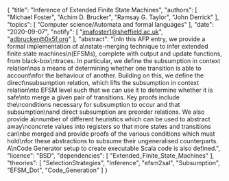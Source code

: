 {
    "title": "Inference of Extended Finite State Machines",
    "authors": [
        "Michael Foster",
        "Achim D. Brucker",
        "Ramsay G. Taylor",
        "John Derrick"
    ],
    "topics": [
        "Computer science/Automata and formal languages"
    ],
    "date": "2020-09-07",
    "notify": [
        "jmafoster1@sheffield.ac.uk",
        "adbrucker@0x5f.org"
    ],
    "abstract": "\nIn this AFP entry, we provide a formal implementation of a\nstate-merging technique to infer extended finite state machines\n(EFSMs), complete with output and update functions, from black-box\ntraces. In particular, we define the subsumption in context relation\nas a means of determining whether one transition is able to account\nfor the behaviour of another. Building on this, we define the direct\nsubsumption relation, which lifts the subsumption in context relation\nto EFSM level such that we can use it to determine whether it is safe\nto merge a given pair of transitions. Key proofs include the\nconditions necessary for subsumption to occur and that subsumption\nand direct subsumption are preorder relations.  We also provide a\nnumber of different heuristics which can be used to abstract away\nconcrete values into registers so that more states and transitions can\nbe merged and provide proofs of the various conditions which must hold\nfor these abstractions to subsume their ungeneralised counterparts. A\nCode Generator setup to create executable Scala code is also defined.",
    "licence": "BSD",
    "dependencies": [
        "Extended_Finite_State_Machines"
    ],
    "theories": [
        "SelectionStrategies",
        "Inference",
        "efsm2sal",
        "Subsumption",
        "EFSM_Dot",
        "Code_Generation"
    ]
}